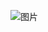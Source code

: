 ![图片](https://user-images.githubusercontent.com/38878365/185057235-02ad02bc-613d-4605-9b55-5205ce81e131.png)
